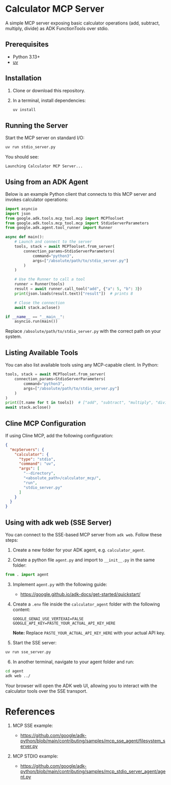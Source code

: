# Calculator MCP Server

A simple MCP server exposing basic calculator operations (add, subtract, multiply, divide) as ADK FunctionTools over stdio.

## Prerequisites

- Python 3.13+
- [uv](https://github.com/astral-sh/uv)

## Installation

1. Clone or download this repository.
2. In a terminal, install dependencies:

   ```bash
   uv install
   ```

## Running the Server

Start the MCP server on standard I/O:

```bash
uv run stdio_server.py
```

You should see:
```
Launching Calculator MCP Server...
```

## Using from an ADK Agent

Below is an example Python client that connects to this MCP server and invokes calculator operations:

```python
import asyncio
import json
from google.adk.tools.mcp_tool.mcp import MCPToolset
from google.adk.tools.mcp_tool.mcp import StdioServerParameters
from google.adk.agent.tool_runner import Runner

async def main():
    # Launch and connect to the server
    tools, stack = await MCPToolset.from_server(
        connection_params=StdioServerParameters(
            command="python3",
            args=["/absolute/path/to/stdio_server.py"]
        )
    )

    # Use the Runner to call a tool
    runner = Runner(tools)
    result = await runner.call_tool("add", {"a": 5, "b": 3})
    print(json.loads(result.text)["result"])  # prints 8

    # Close the connection
    await stack.aclose()

if __name__ == "__main__":
    asyncio.run(main())
```

Replace `/absolute/path/to/stdio_server.py` with the correct path on your system.

## Listing Available Tools

You can also list available tools using any MCP-capable client. In Python:

```python
tools, stack = await MCPToolset.from_server(
    connection_params=StdioServerParameters(
        command="python3",
        args=["/absolute/path/to/stdio_server.py"]
    )
)
print([t.name for t in tools])  # ["add", "subtract", "multiply", "divide"]
await stack.aclose()
```

## Cline MCP Configuration

If using Cline MCP, add the following configuration:

```json
{
  "mcpServers": {
    "calculator": {
      "type": "stdio",
      "command": "uv",
      "args": [
        "--directory",
        "<absolute_path>/calculator_mcp/",
        "run",
        "stdio_server.py"
      ]
    }
  }
}
```

## Using with adk web (SSE Server)
You can connect to the SSE-based MCP server from `adk web`. Follow these steps:

1. Create a new folder for your ADK agent, e.g. `calculator_agent`.


2. Create a python file `agent.py` and import to `__init__.py` in the same folder:

```python
from . import agent
```

3. Implement `agent.py` with the following guide:
   - https://google.github.io/adk-docs/get-started/quickstart/

4. Create a `.env` file inside the `calculator_agent` folder with the following content:
   ```
   GOOGLE_GENAI_USE_VERTEXAI=FALSE
   GOOGLE_API_KEY=PASTE_YOUR_ACTUAL_API_KEY_HERE
   ```
   **Note:** Replace `PASTE_YOUR_ACTUAL_API_KEY_HERE` with your actual API key.

5. Start the SSE server:

```bash
uv run sse_server.py
```

6. In another terminal, navigate to your agent folder and run:

```bash
cd agent
adk web ../
```

Your browser will open the ADK web UI, allowing you to interact with the calculator tools over the SSE transport.


# References
1. MCP SSE example:
   - https://github.com/google/adk-python/blob/main/contributing/samples/mcp_sse_agent/filesystem_server.py

2. MCP STDIO example:
   - https://github.com/google/adk-python/blob/main/contributing/samples/mcp_stdio_server_agent/agent.py
